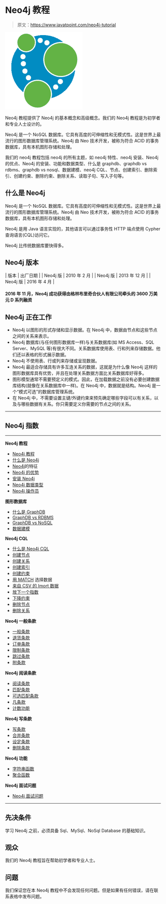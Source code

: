 # Neo4j 教程

> 原文：<https://www.javatpoint.com/neo4j-tutorial>

![neo4j Tutorial](img/1aaf75dd537425a604489ca4f90efa97.png)

Neo4j 教程提供了 Neo4j 的基本概念和高级概念。我们的 Neo4j 教程是为初学者和专业人士设计的。

Neo4j 是一个 NoSQL 数据库。它具有高度的可伸缩性和无模式性。这是世界上最流行的图形数据库管理系统。Neo4j 由 Neo 技术开发，被称为符合 ACID 的事务数据库，具有本机图形存储和处理。

我们的 neo4j 教程包括 neo4j 的所有主题，如 neo4j 特性、neo4j 安装、Neo4j 的优点、Neo4j 的安装、功能和数据类型、什么是 graphdb、graphdb vs rdbms、graphdb vs nosql、数据建模、neo4j CQL、节点、创建索引、删除索引、创建约束、删除约束、删除关系、读取子句、写入子句等。

## 什么是 Neo4j

Neo4j 是一个 NoSQL 数据库。它具有高度的可伸缩性和无模式性。这是世界上最流行的图形数据库管理系统。Neo4j 由 Neo 技术开发，被称为符合 ACID 的事务数据库，具有本机图形存储和处理。

Neo4j 是用 Java 语言实现的，其他语言可以通过事务性 HTTP 端点使用 Cypher 查询语言(CQL)访问它。

Neo4j 比传统数据库要快得多。

## Neo4j 版本

| 版本 | 出厂日期 |
| Neo4j 版 | 2010 年 2 月 |
| Neo4j 版 | 2013 年 12 月 |
| Neo4j 版 | 2016 年 4 月 |

#### 2016 年 11 月，Neo4j 成功获得由格林布里奇合伙人有限公司牵头的 3600 万美元 D 系列融资

## Neo4j 正在工作

*   Neo4j 以图形的形式存储和显示数据。在 Neo4j 中，数据由节点和这些节点之间的关系来表示。
*   Neo4j 数据库(与任何图形数据库一样)与关系数据库(如 MS Access、SQL Server、MySQL 等)有很大不同。关系数据库使用表、行和列来存储数据。他们还以表格的形式展示数据。
*   Neo4j 不使用表、行或列来存储或呈现数据。
*   Neo4j 最适合存储具有许多互连关系的数据，这就是为什么像 Neo4j 这样的图形数据库具有优势，并且在处理关系数据方面比关系数据库好得多。
*   图形模型通常不需要预定义的模式。因此，在加载数据之前没有必要创建数据库结构(就像在关系数据库中一样)。在 Neo4j 中，数据就是结构。Neo4j 是一个“模式可选”的数据库管理系统。
*   在 Neo4j 中，不需要设置主键/外键约束来预先确定哪些字段可以有关系，以及与哪些数据有关系。你只需要定义你需要的节点之间的关系。

* * *

## Neo4j 指数

* * *

**Neo4j 教程**

*   [Neo4j 教程](neo4j-tutorial)
*   [什么是 Neo4j](what-is-neo4j)
*   [Neo4j](features-of-neo4j)的特征
*   [Neo4j 的优势](advantages-of-neo4j)
*   [安装 Neo4j](install-neo4j)
*   [Neo4j 数据类型](neo4j-functions-and-data-type)
*   [Neo4j 操作员](neo4j-operators)

**图形数据库**

*   [什么是 GraphDB](what-is-graphdb)
*   [GraphDB vs RDBMS](graphdb-vs-rdbms)
*   [GraphDB vs NoSQL](graphdb-vs-nosql)
*   [数据建模](neo4j-data-modelling)

**Neo4j CQL**

*   [什么是 Neo4j CQL](what-is-neo4j-cql)
*   [创建节点](neo4j-create-nodes)
*   [创建关系](neo4j-create-relationships)
*   [创建索引](neo4j-create-index)
*   [创建约束](neo4j-create-a-constraint)
*   [用 MATCH](neo4j-select-data-with-match) 选择数据
*   [来自 CSV 的 Imort 数据](neo4j-import-data-from-csv)
*   [放下一个指数](neo4j-drop-an-index)
*   [下降约束](neo4j-drop-constraint)
*   [删除节点](neo4j-delete-a-node)
*   [删除关系](neo4j-delete-a-relationship)

**Neo4j 一般条款**

*   [一般条款](neo4j-general-clauses)
*   [退货条款](neo4j-return-clause)
*   [订单条款](neo4j-order-by-clause)
*   [限制条款](neo4j-limit-clause)
*   [跳过条款](neo4j-skip-clause)
*   [附条款](neo4j-with-clause)

**Neo4j 阅读条款**

*   [阅读条款](neo4j-read-clauses)
*   [匹配条款](neo4j-match-clause)
*   [可选匹配条款](neo4j-optional-match-clause)
*   [凡条款](neo4j-where-clause)
*   [计数功能](neo4j-count-function)

**Neo4j 写条款**

*   [写条款](neo4j-write-clauses)
*   [合并条款](neo4j-merge-clause)
*   [设定条款](neo4j-set-clause)
*   [删除条款](neo4j-delete-clause)

**Neo4j 功能**

*   [字符串函数](neo4j-string-functions)
*   [聚合函数](neo4j-aggregate-functions)

**Neo4j 面试问题**

*   [Neo4j 面试问题](neo4j-interview-questions)

* * *

## 先决条件

学习 Neo4j 之前，必须具备 Sql、MySql、NoSql Database 的基础知识。

## 观众

我们的 Neo4j 教程旨在帮助初学者和专业人士。

## 问题

我们保证您在本 Neo4j 教程中不会发现任何问题。但是如果有任何错误，请在联系表格中发布问题。